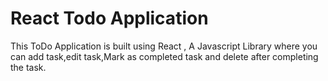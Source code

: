 # React Todo Application

This ToDo Application is built using React , A Javascript Library where you can add task,edit task,Mark as completed task and delete after completing the task.

